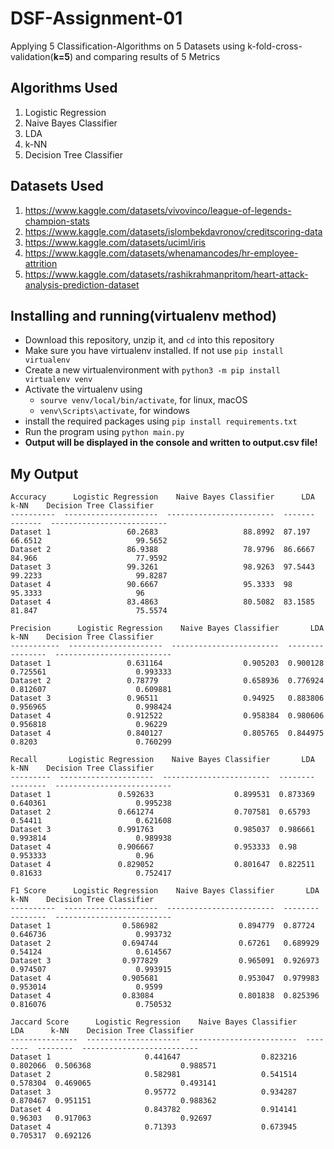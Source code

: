 # DSF-Assignment-01
Applying 5 Classification-Algorithms on 5 Datasets using k-fold-cross-validation(**k=5**) and comparing results of 5 Metrics

## Algorithms Used
1. Logistic Regression
2. Naive Bayes Classifier
3. LDA
4. k-NN
5. Decision Tree Classifier

## Datasets Used
1. https://www.kaggle.com/datasets/vivovinco/league-of-legends-champion-stats
2. https://www.kaggle.com/datasets/islombekdavronov/creditscoring-data
3. https://www.kaggle.com/datasets/uciml/iris
4. https://www.kaggle.com/datasets/whenamancodes/hr-employee-attrition
5. https://www.kaggle.com/datasets/rashikrahmanpritom/heart-attack-analysis-prediction-dataset

## Installing and running(virtualenv method)
- Download this repository, unzip it, and `cd` into this repository
- Make sure you have virtualenv installed. If not use  `pip install virtualenv`
- Create a new virtualenvironment with `python3 -m pip install virtualenv venv`
- Activate the virtualenv using
    - `sourve venv/local/bin/activate`, for linux, macOS
    - `venv\Scripts\activate`, for windows
- install the required packages using `pip install requirements.txt`
- Run the program using `python main.py`
- **Output will be displayed in the console and written to output.csv file!**


## My Output
```
Accuracy      Logistic Regression    Naive Bayes Classifier      LDA     k-NN    Decision Tree Classifier
----------  ---------------------  ------------------------  -------  -------  --------------------------
Dataset 1                 60.2683                   88.8992  87.197   66.6512                     99.5652
Dataset 2                 86.9388                   78.9796  86.6667  84.966                      77.9592
Dataset 3                 99.3261                   98.9263  97.5443  99.2233                     99.8287
Dataset 4                 90.6667                   95.3333  98       95.3333                     96
Dataset 4                 83.4863                   80.5082  83.1585  81.847                      75.5574

Precision      Logistic Regression    Naive Bayes Classifier       LDA      k-NN    Decision Tree Classifier
-----------  ---------------------  ------------------------  --------  --------  --------------------------
Dataset 1                 0.631164                  0.905203  0.900128  0.725561                    0.993333
Dataset 2                 0.78779                   0.658936  0.776924  0.812607                    0.609881
Dataset 3                 0.96511                   0.94925   0.883806  0.956965                    0.998424
Dataset 4                 0.912522                  0.958384  0.980606  0.956818                    0.96229
Dataset 4                 0.840127                  0.805765  0.844975  0.8203                      0.760299

Recall       Logistic Regression    Naive Bayes Classifier       LDA      k-NN    Decision Tree Classifier
---------  ---------------------  ------------------------  --------  --------  --------------------------
Dataset 1               0.592633                  0.899531  0.873369  0.640361                    0.995238
Dataset 2               0.661274                  0.707581  0.65793   0.54411                     0.621608
Dataset 3               0.991763                  0.985037  0.986661  0.993814                    0.989938
Dataset 4               0.906667                  0.953333  0.98      0.953333                    0.96
Dataset 4               0.829052                  0.801647  0.822511  0.81633                     0.752417

F1 Score      Logistic Regression    Naive Bayes Classifier       LDA      k-NN    Decision Tree Classifier
----------  ---------------------  ------------------------  --------  --------  --------------------------
Dataset 1                0.586982                  0.894779  0.87724   0.646736                    0.993732
Dataset 2                0.694744                  0.67261   0.689929  0.54124                     0.614567
Dataset 3                0.977829                  0.965091  0.926973  0.974507                    0.993915
Dataset 4                0.905681                  0.953047  0.979983  0.953014                    0.9599
Dataset 4                0.83084                   0.801838  0.825396  0.816076                    0.750532

Jaccard Score      Logistic Regression    Naive Bayes Classifier       LDA      k-NN    Decision Tree Classifier
---------------  ---------------------  ------------------------  --------  --------  --------------------------
Dataset 1                     0.441647                  0.823216  0.802066  0.506368                    0.988571
Dataset 2                     0.582981                  0.541514  0.578304  0.469065                    0.493141
Dataset 3                     0.95772                   0.934287  0.870467  0.951151                    0.988362
Dataset 4                     0.843782                  0.914141  0.96303   0.917063                    0.92697
Dataset 4                     0.71393                   0.673945  0.705317  0.692126 
```


